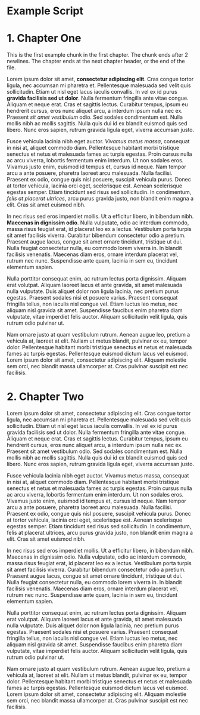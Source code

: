# Example Script

# 1. Chapter One

This is the first example chunk in the first chapter. The chunk ends after 2 newlines. The chapter ends at the next chapter header, or the end of the file.

Lorem ipsum dolor sit amet, **consectetur adipiscing elit**. Cras congue tortor ligula, nec accumsan mi pharetra et. Pellentesque malesuada sed velit quis sollicitudin. Etiam ut nisl eget lacus iaculis convallis. In vel ex id purus **gravida facilisis sed ut dolor**. Nulla fermentum fringilla ante vitae congue. Aliquam et neque erat. Cras et sagittis lectus. Curabitur tempus, ipsum eu hendrerit cursus, eros nunc aliquet arcu, a interdum ipsum nulla nec ex. Praesent *sit amet vestibulum* odio. Sed sodales condimentum est. Nulla mollis nibh ac mollis sagittis. Nulla quis dui id ex blandit euismod quis sed libero. Nunc eros sapien, rutrum gravida ligula eget, viverra accumsan justo.

Fusce vehicula lacinia nibh eget auctor. *Vivamus metus massa*, consequat in nisi at, aliquet commodo diam. Pellentesque habitant morbi tristique senectus et netus et malesuada fames ac turpis egestas. Proin cursus nulla ac arcu viverra, lobortis fermentum enim interdum. Ut non sodales eros. Vivamus justo enim, euismod id tempus et, cursus id neque. Nam tempor arcu a ante posuere, pharetra laoreet arcu malesuada. Nulla facilisi. Praesent ex odio, congue quis nisl posuere, suscipit vehicula purus. Donec at tortor vehicula, lacinia orci eget, scelerisque est. Aenean scelerisque egestas semper. Etiam tincidunt sed risus sed sollicitudin. In condimentum, *felis at placerat ultrices*, arcu purus gravida justo, non blandit enim magna a elit. Cras sit amet euismod nibh.

In nec risus sed eros imperdiet mollis. Ut a efficitur libero, in bibendum nibh. **Maecenas in dignissim odio**. Nulla vulputate, odio ac interdum commodo, massa risus feugiat erat, id placerat leo ex a lectus. Vestibulum porta turpis sit amet facilisis viverra. Curabitur bibendum consectetur odio a pretium. Praesent augue lacus, congue sit amet ornare tincidunt, tristique ut dui. Nulla feugiat consectetur nulla, eu commodo lorem viverra in. In blandit facilisis venenatis. Maecenas diam eros, ornare interdum placerat vel, rutrum nec nunc. Suspendisse ante quam, lacinia in sem eu, tincidunt elementum sapien.

Nulla porttitor consequat enim, ac rutrum lectus porta dignissim. Aliquam erat volutpat. Aliquam laoreet lacus et ante gravida, sit amet malesuada nulla vulputate. Duis aliquet dolor non ligula lacinia, nec pretium purus egestas. Praesent sodales nisi et posuere varius. Praesent consequat fringilla tellus, non iaculis nisl congue vel. Etiam luctus leo metus, nec aliquam nisl gravida sit amet. Suspendisse faucibus enim pharetra diam vulputate, vitae imperdiet felis auctor. Aliquam sollicitudin velit ligula, quis rutrum odio pulvinar ut.

Nam ornare justo at quam vestibulum rutrum. Aenean augue leo, pretium a vehicula at, laoreet at elit. Nullam ut metus blandit, pulvinar ex eu, tempor dolor. Pellentesque habitant morbi tristique senectus et netus et malesuada fames ac turpis egestas. Pellentesque euismod dictum lacus vel euismod. Lorem ipsum dolor sit amet, consectetur adipiscing elit. Aliquam molestie sem orci, nec blandit massa ullamcorper at. Cras pulvinar suscipit est nec facilisis.

# 2. Chapter Two

Lorem ipsum dolor sit amet, consectetur adipiscing elit. Cras congue tortor ligula, nec accumsan mi pharetra et. Pellentesque malesuada sed velit quis sollicitudin. Etiam ut nisl eget lacus iaculis convallis. In vel ex id purus gravida facilisis sed ut dolor. Nulla fermentum fringilla ante vitae congue. Aliquam et neque erat. Cras et sagittis lectus. Curabitur tempus, ipsum eu hendrerit cursus, eros nunc aliquet arcu, a interdum ipsum nulla nec ex. Praesent sit amet vestibulum odio. Sed sodales condimentum est. Nulla mollis nibh ac mollis sagittis. Nulla quis dui id ex blandit euismod quis sed libero. Nunc eros sapien, rutrum gravida ligula eget, viverra accumsan justo.

Fusce vehicula lacinia nibh eget auctor. Vivamus metus massa, consequat in nisi at, aliquet commodo diam. Pellentesque habitant morbi tristique senectus et netus et malesuada fames ac turpis egestas. Proin cursus nulla ac arcu viverra, lobortis fermentum enim interdum. Ut non sodales eros. Vivamus justo enim, euismod id tempus et, cursus id neque. Nam tempor arcu a ante posuere, pharetra laoreet arcu malesuada. Nulla facilisi. Praesent ex odio, congue quis nisl posuere, suscipit vehicula purus. Donec at tortor vehicula, lacinia orci eget, scelerisque est. Aenean scelerisque egestas semper. Etiam tincidunt sed risus sed sollicitudin. In condimentum, felis at placerat ultrices, arcu purus gravida justo, non blandit enim magna a elit. Cras sit amet euismod nibh.

In nec risus sed eros imperdiet mollis. Ut a efficitur libero, in bibendum nibh. Maecenas in dignissim odio. Nulla vulputate, odio ac interdum commodo, massa risus feugiat erat, id placerat leo ex a lectus. Vestibulum porta turpis sit amet facilisis viverra. Curabitur bibendum consectetur odio a pretium. Praesent augue lacus, congue sit amet ornare tincidunt, tristique ut dui. Nulla feugiat consectetur nulla, eu commodo lorem viverra in. In blandit facilisis venenatis. Maecenas diam eros, ornare interdum placerat vel, rutrum nec nunc. Suspendisse ante quam, lacinia in sem eu, tincidunt elementum sapien.

Nulla porttitor consequat enim, ac rutrum lectus porta dignissim. Aliquam erat volutpat. Aliquam laoreet lacus et ante gravida, sit amet malesuada nulla vulputate. Duis aliquet dolor non ligula lacinia, nec pretium purus egestas. Praesent sodales nisi et posuere varius. Praesent consequat fringilla tellus, non iaculis nisl congue vel. Etiam luctus leo metus, nec aliquam nisl gravida sit amet. Suspendisse faucibus enim pharetra diam vulputate, vitae imperdiet felis auctor. Aliquam sollicitudin velit ligula, quis rutrum odio pulvinar ut.

Nam ornare justo at quam vestibulum rutrum. Aenean augue leo, pretium a vehicula at, laoreet at elit. Nullam ut metus blandit, pulvinar ex eu, tempor dolor. Pellentesque habitant morbi tristique senectus et netus et malesuada fames ac turpis egestas. Pellentesque euismod dictum lacus vel euismod. Lorem ipsum dolor sit amet, consectetur adipiscing elit. Aliquam molestie sem orci, nec blandit massa ullamcorper at. Cras pulvinar suscipit est nec facilisis.
